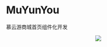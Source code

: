 # MuYunYou
慕云游商城首页组件化开发
<div align=center>
  <img src="https://user-images.githubusercontent.com/42641927/156190232-a9abf7f0-ab6a-4484-8f2e-ad96f505d411.gif" />
</div>


